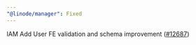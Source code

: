 ```yaml
---
"@linode/manager": Fixed
---
```


IAM Add User FE validation and schema improvement ([#12687](https://github.com/linode/manager/pull/12687))
